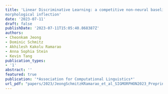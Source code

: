 ```yaml
---
title: 'Linear Discriminative Learning: a competitive non-neural baseline for
morphological inflection'
date: '2023-07-11'
draft: false
publishDate: '2023-07-11T15:05:40.868387Z'
authors:
- Cheonkam Jeong
- Dominic Schmitz
- Akhilesh Kakolu Ramarao
- Anna Sophia Stein
- Kevin Tang
publication_types:
- '1'
abstract: ''
featured: true
publication: '*Association for Computational Linguistics*'
url_pdf: "papers/2023/JeongSchmitzKRamarao_et_al_SIGMORPHON2023_Preprint.pdf"
---
```


